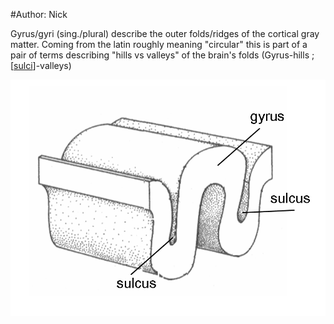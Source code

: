 #Author: Nick

Gyrus/gyri (sing./plural) describe the outer folds/ridges of the cortical gray matter. Coming from the latin roughly meaning "circular" this is part of a pair of terms describing "hills vs valleys" of the brain's folds (Gyrus-hills ; [[sulci]]-valleys)

![gyri sulci](Pictures/Gyrus_sulcus.png)



[//begin]: # "Autogenerated link references for markdown compatibility"
[sulci]: sulci "sulci"
[//end]: # "Autogenerated link references"